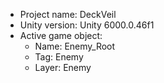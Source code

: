<!-- UNITY CODE ASSIST INSTRUCTIONS START -->
- Project name: DeckVeil
- Unity version: Unity 6000.0.46f1
- Active game object:
  - Name: Enemy_Root
  - Tag: Enemy
  - Layer: Enemy
<!-- UNITY CODE ASSIST INSTRUCTIONS END -->